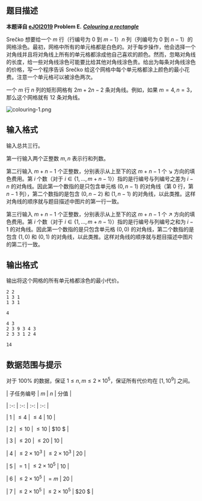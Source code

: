 ## 题目描述

**本题译自 [eJOI2019](http://ejoi2019.si/) Problem E.** ***[Colouring a rectangle](https://www.docdroid.net/253Zu8b/colouring-isc-pdf)***

Srečko 想要给一个 $m$ 行（行编号为 $0$ 到 $m-1$）$n$ 列（列编号为 $0$ 到 $n-1$）的网格涂色。最初，网格中所有的单元格都是白色的。对于每步操作，他会选择一个对角线并且将对角线上所有的单元格都涂成他自己喜欢的颜色。然而，忽略对角线的长度，给一些对角线涂色可能要比给其他对角线涂色贵。给出为每条对角线涂色的价格，写一个程序告诉 Srečko 给这个网格中每个单元格都涂上颜色的最小花费。注意一个单元格可以被涂色两次。

一个 $m$ 行 $n$ 列的矩形网格有 $2m+2n-2$ 条对角线。例如，如果 $m=4,n=3$，那么这个网格就有 $12$ 条对角线。

![colouring-1.png](https://img.loj.ac.cn/2021/10/26/28bb1729989c8.png)

## 输入格式

输入总共三行。

第一行输入两个正整数 $m,n$ 表示行和列数。

第二行输入 $m + n - 1$ 个正整数，分别表示从上至下的这 $m + n - 1$ 个 $\searrow$ 方向的填色费用。第 $i$ 个数（对于 $i\in\{1,\ldots ,m+n-1\}$）指的是行编号与列编号之差为 $i-n$ 的对角线。因此第一个数指的是只包含单元格 $(0,n-1)$ 的对角线（第 $0$ 行，第 $n-1$ 列），第二个数指的是包含 $(0,n-2)$ 和 $(1,n-1)$ 的对角线，以此类推。这样对角线的顺序就与题目描述中图片的第一行一致。

第三行输入 $m + n - 1$ 个正整数，分别表示从上至下的这 $m + n - 1$ 个 $\nearrow$ 方向的填色费用。第 $i$ 个数（对于 $i\in\{1,\ldots ,m+n-1\}$）指的是行编号与列编号之和为 $i-1$ 的对角线。因此第一个数指的是只包含单元格 $(0,0)$ 的对角线，第二个数指的是包含 $(1,0)$ 和 $(0,1)$ 的对角线，以此类推。这样对角线的顺序就与题目描述中图片的第二行一致。


## 输出格式

输出将这个网格的所有单元格都涂色的最小代价。

```input1
2 2
1 3 1
1 3 1
```

```output1
4
```

```input2
4 3
2 3 9 3 4 3
2 3 3 1 2 4
```

```output2
14
```

## 数据范围与提示

对于 $100\%$ 的数据，保证 $1\le n, m \le 2\times 10^5$，保证所有代价均在 $[1, 10^9]$ 之间。

| 子任务编号 | $m$ | $n$ | 分值 |
| :-: | :-: | :-: | :-: |
| $1$ | $\le 4$ | $\le 4$ | $10$ |
| $2$ | $\le 10$ | $\le 10$ | $10 $ |
| $3$ | $\le 20$ | $\le 20$ | $10$ |
| $4$ | $\le 2\times 10^3$ | $\le 2\times 10^3$ | $20$ |
| $5$ | $= 1$ | $\le 2\times 10^5$ | $10$ |
| $6$ | $\le 2\times 10^5$ | $= m$ | $20$ |
| $7$ | $\le 2\times 10^5$ | $\le 2\times 10^5$ | $20 $ |


